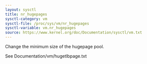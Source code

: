 ```yaml
---
layout: sysctl
title: nr_hugepages
sysctl-category: vm
sysctl-file: /proc/sys/vm/nr_hugepages
sysctl-variable: vm.nr_hugepages
source: https://www.kernel.org/doc/Documentation/sysctl/vm.txt
---
```


Change the minimum size of the hugepage pool.

See Documentation/vm/hugetlbpage.txt

